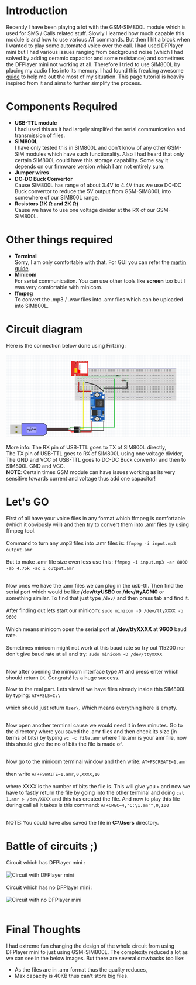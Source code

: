 # Introduction
Recently I have been playing a lot with the GSM-SIM800L module which is used for SMS / Calls related stuff. Slowly I learned how much capable this module is and how to use various AT commands. But then I hit a block when I wanted to play some automated voice over the call. I had used DFPlayer mini but I had various issues ranging from background noise (which I had solved by adding ceramic capacitor and some resistance) and sometimes the DFPlayer mini not working at all. Therefore I tried to use SIM800L by placing my audio files into its memory. I had found this freaking awesome [guide](https://github.com/martinhol221/SIM800L_DTMF_control/wiki/Loading-ARM-audio-files-in-the-SIM800L-modem) to help me out the most of my situation. This page tutorial is heavily inspired from it and aims to further simplify the process.

# Components Required
- **USB-TTL module**  
  I had used this as it had largely simplifed the serial communication and transmission of files.
- **SIM800L**  
  I have only tested this in SIM800L and don't know of any other GSM-SIM modules which have such functionality. Also I had heard that only certain SIM800L could have this storage capability. Some say it depends on our firmware version which I am not entirely sure.
- **Jumper wires**  
- **DC-DC Buck Convertor**  
  Cause SIM800L has range of about 3.4V to 4.4V thus we use DC-DC Buck convertor to reduce the 5V output from GSM-SIM800L into somewhere of our SIM800L range.
- **Resistors (1K Ω and 2K Ω)**  
  Cause we have to use one voltage divider at the RX of our GSM-SIM800L.

# Other things required
- **Terminal**  
  Sorry, I am only comfortable with that. For GUI you can refer the [martin guide](https://github.com/martinhol221/SIM800L_DTMF_control/wiki/Loading-ARM-audio-files-in-the-SIM800L-modem).
- **Minicom**  
  For serial communication. You can use other tools like **screen** too but I was very comfortable with minicom.
- **ffmpeg**  
  To convert the .mp3 / .wav files into .amr files which can be uploaded into SIM800L.

# Circuit diagram
Here is the connection below done using Fritzing: <br><br>
![Circuit connection](/images/connection_circuit.png)
<br><br>
More info:
The RX pin of USB-TTL goes to TX of SIM800L directly, <br>
The TX pin of USB-TTL goes to RX of SIM800L using one voltage divider, <br>
The GND and VCC of USB-TTL goes to DC-DC Buck convertor and then to SIM800L GND and VCC. <br>
**NOTE**: Certain times GSM module can have issues working as its very sensitive towards current and voltage thus add one capacitor! <br>

# Let's GO
First of all have your voice files in any format which ffmpeg is comfortable (which it obviously will) and then try to convert them into .amr files by using ffmpeg tool.<br><br>
Command to turn any .mp3 files into .amr files is: `ffmpeg -i input.mp3 output.amr`
<br><br>
But to make .amr file size even less use this: `ffmpeg -i input.mp3 -ar 8000 -ab 4.75k -ac 1 output.amr`
<br><br>

Now ones we have the .amr files we can plug in the usb-ttl. Then find the serial port which would be like **/dev/ttyUSB0** or **/dev/ttyACM0** or something similar. To find that just type `/dev/` and then press tab and find it. <br><br>
After finding out lets start our minicom: `sudo minicom -D /dev/ttyXXXX -b 9600` <br><br>
Which means minicom open the serial port at **/dev/ttyXXXX** at **9600** baud rate. <br><br>
Sometimes minicom might not work at this baud rate so try out 115200 nor don't give baud rate at all and try: `sudo minicom -D /dev/ttyXXXX` <br><br>

Now after opening the minicom interface type `AT` and press enter which should return `OK`. Congrats! Its a huge success.

Now to the real part. Lets view if we have files already inside this SIM800L by typing:  `AT+FSLS=C:\` <br><br>
which should just return `User\`. Which means everything here is empty. <br><br>

Now open another terminal cause we would need it in few minutes. Go to the directory where you saved the .amr files and then check its size (in terms of bits) by typing `wc -c file.amr` where file.amr is your amr file, now this should give the no of bits the file is made of. <br><br>

Now go to the minicom terminal window and then write: `AT+FSCREATE=1.amr` <br><br>
then write `AT+FSWRITE=1.amr,0,XXXX,10` <br><br>
where XXXX is the number of bits the file is.
This will give you `>` and now we have to fastly return the file by going into the other terminal and doing `cat 1.amr > /dev/XXXX` and this has created the file. And now to play this file during call all it takes is this command: `AT+CREC=4,"C:\1.amr",0,100` <br><br>

NOTE: You could have also saved the file in **C:\Users** directory.

# Battle of circuits ;)
Circuit which has DFPlayer mini : <br><br>
![Circuit with DFPlayer mini](circuit_with_DFPlayer_mini.png) <br><br>
Circuit which has no DFPlayer mini : <br><br>
![Circuit with no DFPlayer mini](circuit_without_DFPlayer_mini.png) <br><br>

# Final Thoughts
I had extreme fun changing the design of the whole circuit from using DFPlayer mini to just using GSM-SIM800L. The complexity reduced a lot as we can see in the below images. But there are several drawbacks too like:
- As the files are in .amr format thus the quality reduces,
- Max capacity is 40KB thus can't store big files.
